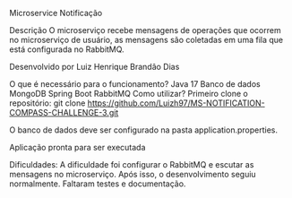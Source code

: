 Microservice Notificação


Descrição
O microserviço recebe mensagens de operações que ocorrem no microserviço de usuário, as mensagens são coletadas em uma fila que está configurada no RabbitMQ.

Desenvolvido por
Luiz Henrique Brandâo Dias

O que é necessário para o funcionamento?
Java 17
Banco de dados MongoDB
Spring Boot
RabbitMQ
Como utilizar?
Primeiro clone o repositório:
git clone https://github.com/Luizh97/MS-NOTIFICATION-COMPASS-CHALLENGE-3.git

O banco de dados deve ser configurado na pasta application.properties.

Aplicação pronta para ser executada


Dificuldades:
A dificuldade foi configurar o RabbitMQ e escutar as mensagens no microserviço. Após isso, o desenvolvimento seguiu normalmente. Faltaram testes e documentação.
